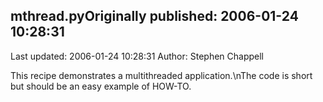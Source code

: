 ## mthread.pyOriginally published: 2006-01-24 10:28:31 
Last updated: 2006-01-24 10:28:31 
Author: Stephen Chappell 
 
This recipe demonstrates a multithreaded application.\nThe code is short but should be an easy example of HOW-TO.